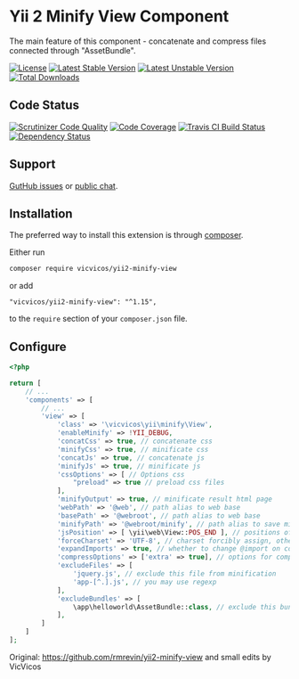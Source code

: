 Yii 2 Minify View Component
===========================

The main feature of this component - concatenate and compress files 
connected through "AssetBundle".

[![License](https://poser.pugx.org/rmrevin/yii2-minify-view/license.svg)](https://packagist.org/packages/rmrevin/yii2-minify-view)
[![Latest Stable Version](https://poser.pugx.org/rmrevin/yii2-minify-view/v/stable.svg)](https://packagist.org/packages/rmrevin/yii2-minify-view)
[![Latest Unstable Version](https://poser.pugx.org/rmrevin/yii2-minify-view/v/unstable.svg)](https://packagist.org/packages/rmrevin/yii2-minify-view)
[![Total Downloads](https://poser.pugx.org/rmrevin/yii2-minify-view/downloads.svg)](https://packagist.org/packages/rmrevin/yii2-minify-view)

Code Status
-----------
[![Scrutinizer Code Quality](https://scrutinizer-ci.com/g/rmrevin/yii2-minify-view/badges/quality-score.png?b=master)](https://scrutinizer-ci.com/g/rmrevin/yii2-minify-view/?branch=master)
[![Code Coverage](https://scrutinizer-ci.com/g/rmrevin/yii2-minify-view/badges/coverage.png?b=master)](https://scrutinizer-ci.com/g/rmrevin/yii2-minify-view/?branch=master)
[![Travis CI Build Status](https://travis-ci.org/rmrevin/yii2-minify-view.svg)](https://travis-ci.org/rmrevin/yii2-minify-view)
[![Dependency Status](https://www.versioneye.com/user/projects/54119b4b9e1622a6510000e1/badge.svg)](https://www.versioneye.com/user/projects/54119b4b9e1622a6510000e1)

Support
-------
[GutHub issues](https://github.com/vicvicos/yii2-minify-view/issues) or [public chat](https://gitter.im/rmrevin/support).

Installation
------------

The preferred way to install this extension is through [composer](https://getcomposer.org/).

Either run

```bash
composer require vicvicos/yii2-minify-view
```

or add

```
"vicvicos/yii2-minify-view": "^1.15",
```

to the `require` section of your `composer.json` file.

Configure
---------
```php
<?php

return [
	// ...
	'components' => [
		// ...
		'view' => [
			'class' => '\vicvicos\yii\minify\View',
			'enableMinify' => !YII_DEBUG,
			'concatCss' => true, // concatenate css
			'minifyCss' => true, // minificate css
			'concatJs' => true, // concatenate js
			'minifyJs' => true, // minificate js
            'cssOptions' => [ // Options css
                "preload" => true // preload css files
            ],
			'minifyOutput' => true, // minificate result html page
			'webPath' => '@web', // path alias to web base
			'basePath' => '@webroot', // path alias to web base
			'minifyPath' => '@webroot/minify', // path alias to save minify result
			'jsPosition' => [ \yii\web\View::POS_END ], // positions of js files to be minified
			'forceCharset' => 'UTF-8', // charset forcibly assign, otherwise will use all of the files found charset
			'expandImports' => true, // whether to change @import on content
			'compressOptions' => ['extra' => true], // options for compress
			'excludeFiles' => [
            	'jquery.js', // exclude this file from minification
            	'app-[^.].js', // you may use regexp
            ],
            'excludeBundles' => [
            	\app\helloworld\AssetBundle::class, // exclude this bundle from minification
            ],
		]
	]
];
```
Original: https://github.com/rmrevin/yii2-minify-view
and small edits by VicVicos
